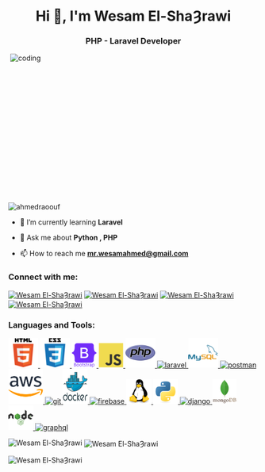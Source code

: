 <h1 align="center">Hi 👋, I'm Wesam El-ShaȜrawi</h1>
<h3 align="center">PHP - Laravel Developer</h3>
<img align="right" alt="coding" width="500" height="300" src="https://media2.giphy.com/media/RbDKaczqWovIugyJmW/giphy.gif?cid=ecf05e47cdsr7jgt6t10o5n8p6sqntky9e099q4oyf8po1re&ep=v1_gifs_search&rid=giphy.gif&ct=g">

<p align="left"> <img src="https://komarev.com/ghpvc/?username=ahmedraoouf&label=Profile%20views&color=0e75b6&style=flat" alt="ahmedraoouf" /> </p>


- 🌱 I’m currently learning **Laravel**

- 💬 Ask me about **Python , PHP**

- 📫 How to reach me **mr.wesamahmed@gmail.com**

<h3 align="left">Connect with me:</h3>
<p align="left">
<a href="https://twitter.com/WesamEl_Sharawy" target="blank"><img align="center" src="https://raw.githubusercontent.com/rahuldkjain/github-profile-readme-generator/master/src/images/icons/Social/twitter.svg" alt="Wesam El-ShaȜrawi" height="30" width="40" /></a>
<a href="https://linkedin.com/in/Wesam El-ShaȜrawi" target="blank"><img align="center" src="https://raw.githubusercontent.com/rahuldkjain/github-profile-readme-generator/master/src/images/icons/Social/linked-in-alt.svg" alt="Wesam El-ShaȜrawi" height="30" width="40" /></a>
<a href="https://fb.com/Wesam El-ShaȜrawi" target="blank"><img align="center" src="https://raw.githubusercontent.com/rahuldkjain/github-profile-readme-generator/master/src/images/icons/Social/facebook.svg" alt="Wesam El-ShaȜrawi" height="30" width="40" /></a>
<a href="https://instagram.com/wesam_elsha3rawy" target="blank"><img align="center" src="https://raw.githubusercontent.com/rahuldkjain/github-profile-readme-generator/master/src/images/icons/Social/instagram.svg" alt="Wesam El-ShaȜrawi" height="30" width="40" /></a>
</p>

<h3 align="left">Languages and Tools:</h3>
<p align="left">
  <a href="https://www.w3.org/html/" target="_blank" rel="noreferrer">
    <img src="https://raw.githubusercontent.com/devicons/devicon/master/icons/html5/html5-original-wordmark.svg" alt="html5" width="60" height="60"/>
  </a>
  <a href="https://www.w3schools.com/css/" target="_blank" rel="noreferrer">
    <img src="https://raw.githubusercontent.com/devicons/devicon/master/icons/css3/css3-original-wordmark.svg" alt="css3" width="60" height="60"/>
  </a>
  <a href="https://getbootstrap.com" target="_blank" rel="noreferrer">
    <img src="https://raw.githubusercontent.com/devicons/devicon/master/icons/bootstrap/bootstrap-plain-wordmark.svg" alt="bootstrap" width="50" height="50"/>
  </a>
  <a href="https://developer.mozilla.org/en-US/docs/Web/JavaScript" target="_blank" rel="noreferrer">
    <img src="https://raw.githubusercontent.com/devicons/devicon/master/icons/javascript/javascript-original.svg" alt="javascript" width="50" height="50"/>
  </a>
  <a href="https://www.php.net" target="_blank" rel="noreferrer">
    <img src="https://raw.githubusercontent.com/devicons/devicon/master/icons/php/php-original.svg" alt="php" width="60" height="60"/>
  </a>
  <a href="https://laravel.com/" target="_blank" rel="noreferrer">
    <img src="https://static-00.iconduck.com/assets.00/laravel-icon-497x512-uwybstke.png" alt="laravel" width="50" height="50"/>
  </a>
  <a href="https://www.mysql.com/" target="_blank" rel="noreferrer">
    <img src="https://raw.githubusercontent.com/devicons/devicon/master/icons/mysql/mysql-original-wordmark.svg" alt="mysql" width="60" height="60"/>
  </a>
  <a href="https://www.postman.com/" target="_blank" rel="noreferrer">
    <img src="https://www.vectorlogo.zone/logos/getpostman/getpostman-icon.svg" alt="postman" width="50" height="50"/>
  </a>
  <br/>
  <a href="https://aws.amazon.com/" target="_blank" rel="noreferrer">
    <img src="https://raw.githubusercontent.com/devicons/devicon/master/icons/amazonwebservices/amazonwebservices-original-wordmark.svg" alt="aws" width="70" height="70"/>
  </a>
  <a href="https://git-scm.com/" target="_blank" rel="noreferrer">
    <img src="https://www.vectorlogo.zone/logos/git-scm/git-scm-icon.svg" alt="git" width="50" height="50"/>
  
  <a href="https://www.docker.com/" target="_blank" rel="noreferrer">
    <img src="https://raw.githubusercontent.com/devicons/devicon/master/icons/docker/docker-original-wordmark.svg" alt="docker" width="50" height="70"/>
  </a>
  <a href="https://firebase.google.com/" target="_blank" rel="noreferrer">
    <img src="https://www.vectorlogo.zone/logos/firebase/firebase-icon.svg" alt="firebase" width="50" height="50"/>
  </a>
  <a href="https://www.linux.org/" target="_blank" rel="noreferrer">
    <img src="https://raw.githubusercontent.com/devicons/devicon/master/icons/linux/linux-original.svg" alt="linux" width="50" height="50"/>
  </a>
  </a>
 <a href="https://www.python.org" target="_blank" rel="noreferrer">
    <img src="https://raw.githubusercontent.com/devicons/devicon/master/icons/python/python-original.svg" alt="python" width="50" height="50"/>
  </a>
  <a href="https://www.djangoproject.com/" target="_blank" rel="noreferrer"> <img src="https://cdn.worldvectorlogo.com/logos/django.svg" alt="django" width="50" height="50"/>
  <a href="https://www.mongodb.com/" target="_blank" rel="noreferrer">
    <img src="https://raw.githubusercontent.com/devicons/devicon/master/icons/mongodb/mongodb-original-wordmark.svg" alt="mongodb" width="50" height="50"/>
  </a>
  <a href="https://www.nodejs.org" target="_blank" rel="noreferrer">
    <img src="https://raw.githubusercontent.com/devicons/devicon/master/icons/nodejs/nodejs-original-wordmark.svg" alt="nodejs" width="50" height="50"/>
  </a>
   <a href="https://graphql.org" target="_blank" rel="noreferrer">
    <img src="https://www.vectorlogo.zone/logos/graphql/graphql-icon.svg" alt="graphql" width="40" height="40"/>
  </a>
</p>





<p><img align="left" src="https://github-readme-stats.vercel.app/api/top-langs?username=Wesam El-ShaȜrawi&show_icons=true&locale=en&layout=compact&bg_color=0D1117&text_color=FFFFFF&icon_color=bb2acf" alt="Wesam El-ShaȜrawi" /></p>

<p>&nbsp;<img align="center" src="https://github-readme-stats.vercel.app/api?username=Wesam El-ShaȜrawi&show_icons=true&locale=en&title_color=ffffff&icon_color=bb2acf&text_color=bb2acf&bg_color=0D1117" alt="Wesam El-ShaȜrawi" /></p>

<p><img align="center" src="https://github-readme-streak-stats.herokuapp.com/?user=Wesam El-ShaȜrawi&theme=dark" alt="Wesam El-ShaȜrawi" /></p>
